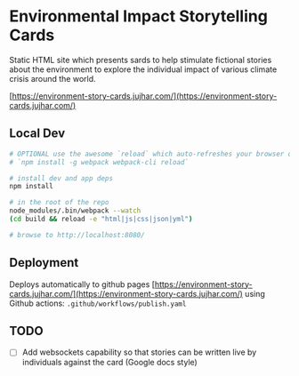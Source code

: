 # Environmental Impact Storytelling Cards

Static HTML site which presents sards to help stimulate fictional stories about the environment to explore the individual impact of various climate crisis around the world.

[https://environment-story-cards.jujhar.com/](https://environment-story-cards.jujhar.com/)

## Local Dev

```bash
# OPTIONAL use the awesome `reload` which auto-refreshes your browser on change using websockets
# `npm install -g webpack webpack-cli reload`

# install dev and app deps
npm install

# in the root of the repo
node_modules/.bin/webpack --watch
(cd build && reload -e "html|js|css|json|yml")

# browse to http://localhost:8080/
```

## Deployment

Deploys automatically to github pages [https://environment-story-cards.jujhar.com/](https://environment-story-cards.jujhar.com/) using Github actions: `.github/workflows/publish.yaml`

## TODO

- [ ] Add websockets capability so that stories can be written live by individuals against the card (Google docs style)

